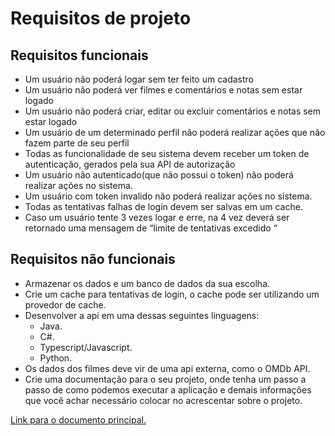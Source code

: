 # Requisitos de projeto

## Requisitos funcionais

- Um usuário não poderá logar sem ter feito um cadastro
- Um usuário não poderá ver filmes e comentários e notas sem estar logado
- Um usuário não poderá criar, editar ou excluir comentários e notas sem estar logado
- Um usuário de um determinado perfil não poderá realizar ações que não fazem parte de seu perfil
- Todas as funcionalidade de seu sistema devem receber um token de autenticação, gerados pela sua API de autorização
- Um usuário não autenticado(que não possui o token) não poderá realizar ações no sistema.
- Um usuário com token invalido não poderá realizar ações no sistema.
- Todas as tentativas falhas de login devem ser salvas em um cache.
- Caso um usuário tente 3 vezes logar e erre, na 4 vez deverá ser retornado uma mensagem de “limite de tentativas excedido “

## Requisitos não funcionais

- Armazenar os dados e um banco de dados da sua escolha.
- Crie um cache para tentativas de login, o cache pode ser utilizando um provedor de cache.
- Desenvolver a api em uma dessas seguintes linguagens:
  - Java.
  - C#.
  - Typescript/Javascript.
  - Python.
- Os dados dos filmes deve vir de uma api externa, como o OMDb API.
- Crie uma documentação para o seu projeto, onde tenha um passo a passo de como podemos executar a aplicação e demais informações que você achar necessário colocar no acrescentar sobre o projeto.

[Link para o documento principal.](./README.md)
